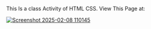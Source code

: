 This Is a class Activity of HTML CSS.
View This Page at: 
<a href="(https://ramishrazaza.github.io/activity/)">

![Screenshot 2025-02-08 110145](https://github.com/user-attachments/assets/d790f7f1-b960-40f9-863f-08d7a3a9c7e0)
